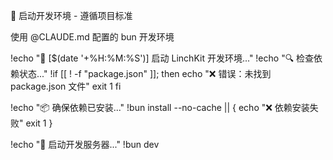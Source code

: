 🚀 启动开发环境 - 遵循项目标准

使用 @CLAUDE.md 配置的 bun 开发环境

!echo "🚀 [$(date '+%H:%M:%S')] 启动 LinchKit 开发环境..."
!echo "🔍 检查依赖状态..."
!if [[ ! -f "package.json" ]]; then
echo "❌ 错误：未找到 package.json 文件"
exit 1
fi

!echo "📦 确保依赖已安装..."
!bun install --no-cache || {
echo "❌ 依赖安装失败"
exit 1
}

!echo "🌟 启动开发服务器..."
!bun dev
